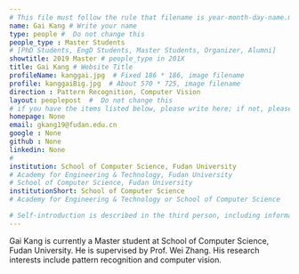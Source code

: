 ```yaml
---
# This file must follow the rule that filename is year-month-day-name.md .
name: Gai Kang # Write your name
type: people #  Do not change this
people_type : Master Students
# [PhD Students, EngD Students, Master Students, Organizer, Alumni]
showtitle: 2019 Master # people_type in 201X
title: Gai Kang # Website Title
profileName: kanggai.jpg  # Fixed 186 * 186, image filename
profile: kanggaiBig.jpg  # About 570 * 725, image filename
direction : Pattern Recognition, Computer Vision
layout: peoplepost  #  Do not change this
# if you have the items listed below, please write here; if not, please write None.
homepage: None
email: gkang19@fudan.edu.cn
google : None
github : None
linkedin: None
# 
institution: School of Computer Science, Fudan University
# Academy for Engineering & Technology, Fudan University
# School of Computer Science, Fudan University
institutionShort: School of Computer Science
# Academy for Engineering & Technology or School of Computer Science

# Self-introduction is described in the third person, including information such as educational experience
---
```


Gai Kang is currently a Master student at School of Computer Science, Fudan University. He is supervised by Prof. Wei Zhang. His research interests include pattern recognition and computer vision.




 

